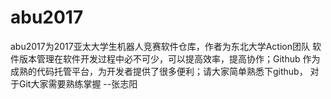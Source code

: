 # abu2017
abu2017为2017亚太大学生机器人竞赛软件仓库，作者为东北大学Action团队
软件版本管理在软件开发过程中必不可少，可以提高效率，提高协作；Github
作为成熟的代码托管平台，为开发者提供了很多便利；请大家简单熟悉下github，
对于Git大家需要熟练掌握
--张志阳